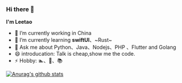 ### Hi there 👋

**I'm Leetao**

- 🔭 I’m currently working in China
- 🌱 I’m currently learning **swiftUI**、~Rust~
- 💬 Ask me about Python、Java、Nodejs、PHP 、Flutter and Golang
- 😄 introducation: Talk is cheap,show me the code.
- ⚡ Hobby: 🏊、🏃、📚

[![Anurag's github stats](https://github-readme-stats.vercel.app/api?username=LeetaoGoooo)](https://github.com/LeetaoGoooo/github-readme-stats)

